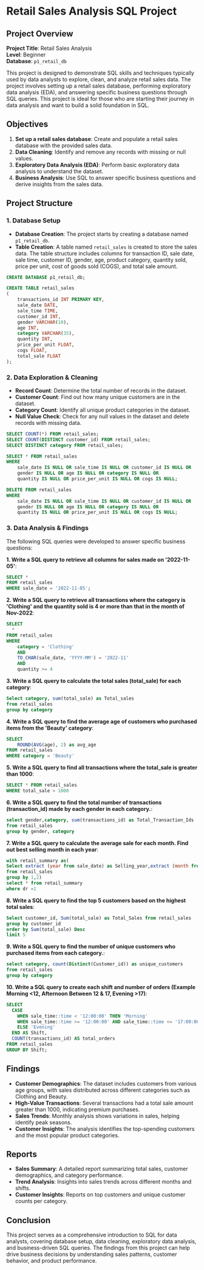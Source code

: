 # Retail Sales Analysis SQL Project

## Project Overview

**Project Title**: Retail Sales Analysis  
**Level**: Beginner  
**Database**: `p1_retail_db`

This project is designed to demonstrate SQL skills and techniques typically used by data analysts to explore, clean, and analyze retail sales data. The project involves setting up a retail sales database, performing exploratory data analysis (EDA), and answering specific business questions through SQL queries. This project is ideal for those who are starting their journey in data analysis and want to build a solid foundation in SQL.

## Objectives

1. **Set up a retail sales database**: Create and populate a retail sales database with the provided sales data.
2. **Data Cleaning**: Identify and remove any records with missing or null values.
3. **Exploratory Data Analysis (EDA)**: Perform basic exploratory data analysis to understand the dataset.
4. **Business Analysis**: Use SQL to answer specific business questions and derive insights from the sales data.

## Project Structure

### 1. Database Setup

- **Database Creation**: The project starts by creating a database named `p1_retail_db`.
- **Table Creation**: A table named `retail_sales` is created to store the sales data. The table structure includes columns for transaction ID, sale date, sale time, customer ID, gender, age, product category, quantity sold, price per unit, cost of goods sold (COGS), and total sale amount.

```sql
CREATE DATABASE p1_retail_db;

CREATE TABLE retail_sales
(
    transactions_id INT PRIMARY KEY,
    sale_date DATE,	
    sale_time TIME,
    customer_id INT,	
    gender VARCHAR(10),
    age INT,
    category VARCHAR(35),
    quantity INT,
    price_per_unit FLOAT,	
    cogs FLOAT,
    total_sale FLOAT
);
```

### 2. Data Exploration & Cleaning

- **Record Count**: Determine the total number of records in the dataset.
- **Customer Count**: Find out how many unique customers are in the dataset.
- **Category Count**: Identify all unique product categories in the dataset.
- **Null Value Check**: Check for any null values in the dataset and delete records with missing data.

```sql
SELECT COUNT(*) FROM retail_sales;
SELECT COUNT(DISTINCT customer_id) FROM retail_sales;
SELECT DISTINCT category FROM retail_sales;

SELECT * FROM retail_sales
WHERE 
    sale_date IS NULL OR sale_time IS NULL OR customer_id IS NULL OR 
    gender IS NULL OR age IS NULL OR category IS NULL OR 
    quantity IS NULL OR price_per_unit IS NULL OR cogs IS NULL;

DELETE FROM retail_sales
WHERE 
    sale_date IS NULL OR sale_time IS NULL OR customer_id IS NULL OR 
    gender IS NULL OR age IS NULL OR category IS NULL OR 
    quantity IS NULL OR price_per_unit IS NULL OR cogs IS NULL;
```

### 3. Data Analysis & Findings

The following SQL queries were developed to answer specific business questions:

**1. Write a SQL query to retrieve all columns for sales made on '2022-11-05'**:
```sql
SELECT *
FROM retail_sales
WHERE sale_date = '2022-11-05';
```

**2. Write a SQL query to retrieve all transactions where the category is 'Clothing' and the quantity sold is 4 or more than that in the month of Nov-2022**:
```sql
SELECT 
  *
FROM retail_sales
WHERE 
    category = 'Clothing'
    AND 
    TO_CHAR(sale_date, 'YYYY-MM') = '2022-11'
    AND
    quantity >= 4
```

**3. Write a SQL query to calculate the total sales (total_sale) for each category**:
```sql
Select category, sum(total_sale) as Total_sales 
from retail_sales
group by category
```

**4. Write a SQL query to find the average age of customers who purchased items from the 'Beauty' category**:
```sql
SELECT
    ROUND(AVG(age), 2) as avg_age
FROM retail_sales
WHERE category = 'Beauty'
```

**5. Write a SQL query to find all transactions where the total_sale is greater than 1000**:
```sql
SELECT * FROM retail_sales
WHERE total_sale > 1000
```

**6. Write a SQL query to find the total number of transactions (transaction_id) made by each gender in each category.**:
```sql
select gender,category, sum(transactions_id) as Total_Transaction_Ids 
from retail_sales
group by gender, category
```

**7. Write a SQL query to calculate the average sale for each month. Find out best selling month in each year**:
```sql
with retail_summary as(
Select extract (year from sale_date) as Selling_year,extract (month from sale_date) as Selling_Month, Round(Avg(total_sale)) as Average_sale , Dense_rank() over( partition by extract (year from sale_date) order by Round(Avg(total_sale)) DESC ) as Dr 
from retail_sales
group by 1,2)
select * from retail_summary
where dr =1
```

**8. Write a SQL query to find the top 5 customers based on the highest total sales**:
```sql
Select customer_id, Sum(total_sale) as Total_Sales from retail_sales
group by customer_id
order by Sum(total_sale) Desc
limit 5
```

**9. Write a SQL query to find the number of unique customers who purchased items from each category.**:
```sql
select category, count(Distinct(Customer_id)) as unique_customers
from retail_sales
group by category
```

**10. Write a SQL query to create each shift and number of orders (Example Morning <12, Afternoon Between 12 & 17, Evening >17)**:
```sql
SELECT 
  CASE 
    WHEN sale_time::time < '12:00:00' THEN 'Morning'
    WHEN sale_time::time >= '12:00:00' AND sale_time::time <= '17:00:00' THEN 'Afternoon'
    ELSE 'Evening'
  END AS Shift,
  COUNT(transactions_id) AS total_orders
FROM retail_sales
GROUP BY Shift;
```

## Findings

- **Customer Demographics**: The dataset includes customers from various age groups, with sales distributed across different categories such as Clothing and Beauty.
- **High-Value Transactions**: Several transactions had a total sale amount greater than 1000, indicating premium purchases.
- **Sales Trends**: Monthly analysis shows variations in sales, helping identify peak seasons.
- **Customer Insights**: The analysis identifies the top-spending customers and the most popular product categories.

## Reports

- **Sales Summary**: A detailed report summarizing total sales, customer demographics, and category performance.
- **Trend Analysis**: Insights into sales trends across different months and shifts.
- **Customer Insights**: Reports on top customers and unique customer counts per category.

## Conclusion

This project serves as a comprehensive introduction to SQL for data analysts, covering database setup, data cleaning, exploratory data analysis, and business-driven SQL queries. The findings from this project can help drive business decisions by understanding sales patterns, customer behavior, and product performance.


